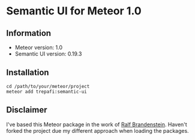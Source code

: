 # Semantic UI for Meteor 1.0

## Information
* Meteor version: 1.0
* Semantic UI version: 0.19.3

## Installation
````
cd /path/to/your/meteor/project
meteor add trepafi:semantic-ui
````

## Disclaimer
I've based this Meteor package in the work of [Ralf Brandenstein](https://github.com/nooitaf/meteor-semantic-ui). Haven't forked the project due my different approach when loading the packages.
